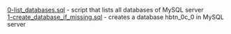 [0-list_databases.sql](0-list_databases.sql) - script that lists all databases of MySQL server <br/>
[1-create_database_if_missing.sql](1-create_database_if_missing.sql) - creates a database hbtn_0c_0 in MySQL server <br/>
